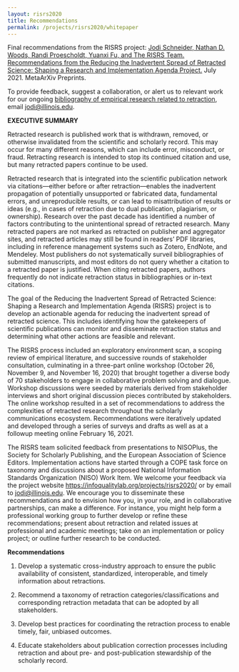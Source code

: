```yaml
---
layout: risrs2020
title: Recommendations
permalink: /projects/risrs2020/whitepaper
---
```


Final recommendations from the RISRS project:
[Jodi Schneider, Nathan D. Woods, Randi Proescholdt, Yuanxi Fu, and The RISRS Team. Recommendations from the Reducing the Inadvertent Spread of Retracted Science: Shaping a Research and Implementation Agenda Project.](http://doi.org/10.31222/osf.io/ms579) July 2021. MetaArXiv Preprints.

To provide feedback, suggest a collaboration, or alert us to relevant work for our ongoing [bibliography of empirical research related to retraction](https://infoqualitylab.org/projects/risrs2020/bibliography/), email jodi@illinois.edu.
 
**EXECUTIVE SUMMARY**

Retracted research is published work that is withdrawn, removed, or otherwise invalidated from the scientific and scholarly record. This may occur for many different reasons, which can include error, misconduct, or fraud. Retracting research is intended to stop its continued citation and use, but many retracted papers continue to be used. 

Retracted research that is integrated into the scientific publication network via citations—either before or after retraction—enables the inadvertent propagation of potentially unsupported or fabricated data, fundamental errors, and unreproducible results, or can lead to misattribution of results or ideas (e.g., in cases of retraction due to dual publication, plagiarism, or ownership). Research over the past decade has identified a number of factors contributing to the unintentional spread of retracted research. Many retracted papers are not marked as retracted on publisher and aggregator sites, and retracted articles may still be found in readers’ PDF libraries, including in reference management systems such as Zotero, EndNote, and Mendeley. Most publishers do not systematically surveil bibliographies of submitted manuscripts, and most editors do not query whether a citation to a retracted paper is justified. When citing retracted papers, authors frequently do not indicate retraction status in bibliographies or in-text citations. 

The goal of the Reducing the Inadvertent Spread of Retracted Science: Shaping a Research and Implementation Agenda (RISRS) project is to develop an actionable agenda for reducing the inadvertent spread of retracted science. This includes identifying how the gatekeepers of scientific publications can monitor and disseminate retraction status and determining what other actions are feasible and relevant. 

The RISRS process included an exploratory environment scan, a scoping review of empirical literature, and successive rounds of stakeholder consultation, culminating in a three-part online workshop (October 26, November 9, and November 16, 2020) that brought together a diverse body of 70 stakeholders to engage in collaborative problem solving and dialogue. Workshop discussions were seeded by materials derived from stakeholder interviews and short original discussion pieces contributed by stakeholders. The online workshop resulted in a set of recommendations to address the complexities of retracted research throughout the scholarly communications ecosystem. Recommendations were iteratively updated and developed through a series of surveys and drafts as well as at a followup meeting online February 16, 2021.

The RISRS team solicited feedback from presentations to NISOPlus, the Society for Scholarly Publishing, and the European Association of Science Editors. Implementation actions have started through a COPE task force on taxonomy and discussions about a proposed National Information Standards Organization (NISO) Work Item. We welcome your feedback via the project website https://infoqualitylab.org/projects/risrs2020/ or by email to jodi@illinois.edu. We encourage you to disseminate these recommendations and to envision how you, in your role, and in collaborative partnerships, can make a difference. For instance, you might help form a professional working group to further develop or refine these recommendations; present about retraction and related issues at professional and academic meetings; take on an implementation or policy project; or outline further research to be conducted. 


**Recommendations**
1. Develop a systematic cross-industry approach to ensure the public availability of consistent, standardized, interoperable, and timely information about retractions.

2. Recommend a taxonomy of retraction categories/classifications and corresponding retraction metadata that can be adopted by all stakeholders. 

3. Develop best practices for coordinating the retraction process to enable timely, fair, unbiased outcomes. 

4. Educate stakeholders about publication correction processes including retraction and about pre- and post-publication stewardship of the scholarly record.
